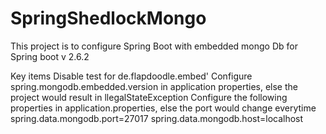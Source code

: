 # SpringShedlockMongo
This project is to configure Spring Boot with embedded mongo Db for Spring boot v 2.6.2

Key items 
  Disable <scope>test</scope> for de.flapdoodle.embed'
  Configure spring.mongodb.embedded.version in application properties, else the project would result in llegalStateException
  Configure the following properties in application.properties, else the port would change everytime
    spring.data.mongodb.port=27017
    spring.data.mongodb.host=localhost
